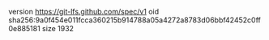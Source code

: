 version https://git-lfs.github.com/spec/v1
oid sha256:9a0f454e011fcca360215b914788a05a4272a8783d06bbf42452c0ff0e885181
size 1932
